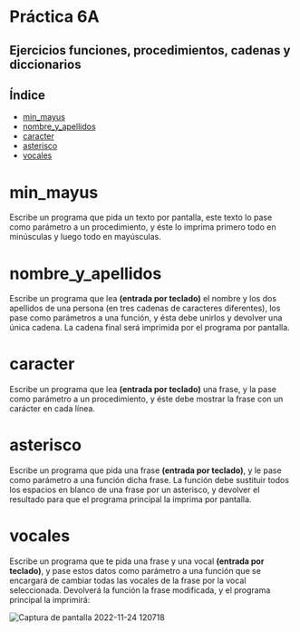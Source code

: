 # Práctica 6A
## Ejercicios funciones, procedimientos, cadenas y diccionarios


## Índice
- [min\_mayus](#min_mayus)
- [nombre\_y\_apellidos](#nombre_y_apellidos)
- [caracter](#caracter)
- [asterisco](#asterisco)
- [vocales](#vocales)


# min_mayus
Escribe un programa que pida un texto por pantalla, este texto lo pase como parámetro a un procedimiento, y éste lo imprima primero todo en minúsculas y luego todo en mayúsculas.

# nombre_y_apellidos
Escribe un programa que lea **(entrada por teclado)** el nombre y los dos apellidos de una persona (en tres cadenas de caracteres diferentes), los pase como parámetros a una función, y ésta debe unirlos y devolver una única cadena. La cadena final será imprimida por el programa por pantalla.

# caracter
Escribe un programa que lea **(entrada por teclado)** una frase, y la pase como parámetro a un procedimiento, y éste debe mostrar la frase con un carácter en cada línea.

# asterisco
Escribe un programa que pida una frase **(entrada por teclado)**, y le pase como parámetro a una función dicha frase. La función debe sustituir todos los espacios en blanco de una frase por un asterisco, y devolver el resultado para que el programa principal la imprima por pantalla.

# vocales
Escribe un programa que te pida una frase y una vocal **(entrada por teclado)**, y pase estos datos como parámetro a una función que se encargará de cambiar todas las vocales de la frase por la vocal seleccionada. Devolverá la función la frase modificada, y el programa principal la imprimirá:

![Captura de pantalla 2022-11-24 120718](./assets/Captura%20de%20pantalla%202022-11-24%20120718.png)